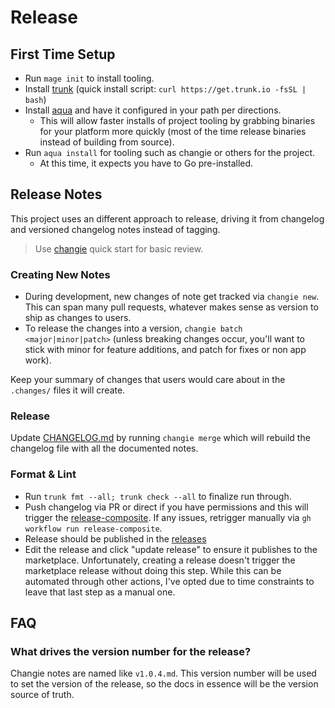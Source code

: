 # Release

## First Time Setup

- Run `mage init` to install tooling.
- Install [trunk](https://trunk.io/products/check) (quick install script: `curl https://get.trunk.io -fsSL | bash`)
- Install [aqua](https://aquaproj.github.io/docs/tutorial-basics/quick-start#install-aqua) and have it configured in your path per directions.
  - This will allow faster installs of project tooling by grabbing binaries for your platform more quickly (most of the time release binaries instead of building from source).
- Run `aqua install` for tooling such as changie or others for the project.
  - At this time, it expects you have to Go pre-installed.

## Release Notes

This project uses an different approach to release, driving it from changelog and versioned changelog notes instead of tagging.

> Use [changie](https://changie.dev/guide/quick-start/) quick start for basic review.

### Creating New Notes

- During development, new changes of note get tracked via `changie new`. This can span many pull requests, whatever makes sense as version to ship as changes to users.
- To release the changes into a version, `changie batch <major|minor|patch>` (unless breaking changes occur, you'll want to stick with minor for feature additions, and patch for fixes or non app work).

Keep your summary of changes that users would care about in the `.changes/` files it will create.

### Release

Update [CHANGELOG.md](CHANGELOG.md) by running `changie merge` which will rebuild the changelog file with all the documented notes.

### Format & Lint

- Run `trunk fmt --all; trunk check --all` to finalize run through.
- Push changelog via PR or direct if you have permissions and this will trigger the [release-composite](https://github.com/DelineaXPM/dsv-github-action/actions/workflows/release-composite.yml). If any issues, retrigger manually via `gh workflow run release-composite`.
- Release should be published in the [releases](https://github.com/DelineaXPM/dsv-github-action/releases)
- Edit the release and click "update release" to ensure it publishes to the marketplace. Unfortunately, creating a release doesn't trigger the marketplace release without doing this step. While this can be automated through other actions, I've opted due to time constraints to leave that last step as a manual one.

## FAQ

### What drives the version number for the release?

Changie notes are named like `v1.0.4.md`.
This version number will be used to set the version of the release, so the docs in essence will be the version source of truth.
